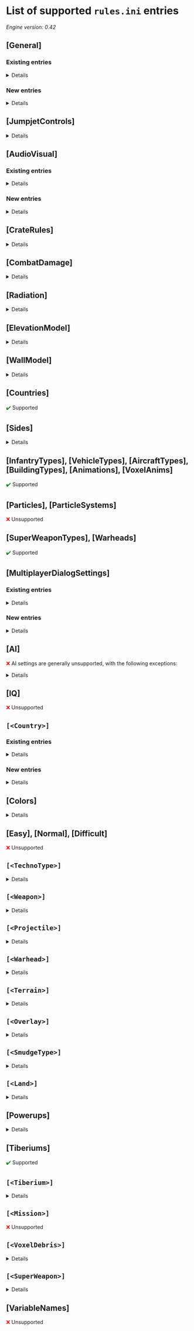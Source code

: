 # List of supported `rules.ini` entries

*Engine version: 0.42*

## [General]

### Existing entries

<details>

| Key | Supported | Notes |
| --- | --- | --- |
| VeteranRatio | <span style="color: green">:heavy_check_mark:</span> | |
| VeteranCombat | <span style="color: green">:heavy_check_mark:</span> | |
| VeteranSpeed | <span style="color: green">:heavy_check_mark:</span> | |
| VeteranSight | <span style="color: green">:heavy_check_mark:</span> | |
| VeteranArmor | <span style="color: green">:heavy_check_mark:</span> | |
| VeteranROF | <span style="color: green">:heavy_check_mark:</span> | |
| VeteranCap | <span style="color: green">:heavy_check_mark:</span> | |
| InitialVeteran | <span style="color: green">:heavy_check_mark:</span> | |
| RefundPercent | <span style="color: green">:heavy_check_mark:</span> | |
| ReloadRate | <span style="color: green">:heavy_check_mark:</span> | |
| RepairPercent | <span style="color: green">:heavy_check_mark:</span> | |
| RepairRate | <span style="color: green">:heavy_check_mark:</span> | |
| RepairStep | <span style="color: green">:heavy_check_mark:</span> | |
| URepairRate | <span style="color: green">:heavy_check_mark:</span> | |
| IRepairRate | <span style="color: green">:heavy_check_mark:</span> | |
| IRepairStep | <span style="color: green">:heavy_check_mark:</span> | |
| TiberiumHeal |  | |
| BuildSpeed | <span style="color: green">:heavy_check_mark:</span> | |
| BuildupTime | <span style="color: green">:heavy_check_mark:</span> | |
| GrowthRate |  | |
| TiberiumGrows |  | |
| TiberiumSpreads |  | |
| SeparateAircraft |  | |
| SurvivorRate | <span style="color: green">:heavy_check_mark:</span> | |
| AlliedSurvivorDivisor | <span style="color: green">:heavy_check_mark:</span> | |
| SovietSurvivorDivisor | <span style="color: green">:heavy_check_mark:</span> | |
| PlacementDelay |  | |
| WeedCapacity |  | |
| HarvestersPerRefinery |  | |
| CurleyShuffle |  | |
| BaseBias |  | |
| BaseDefenseDelay |  | |
| CloseEnough | <span style="color: green">:heavy_check_mark:</span> | |
| DamageDelay |  | |
| GameSpeedBias |  | |
| Stray |  | |
| RelaxedStray |  | |
| CloakDelay | <span style="color: green">:heavy_check_mark:</span> | |
| SuspendDelay |  | |
| SuspendPriority |  | |
| FlightLevel | <span style="color: green">:heavy_check_mark:</span> | |
| ParachuteMaxFallRate | <span style="color: green">:heavy_check_mark:</span> | |
| NoParachuteMaxFallRate |  | |
| GuardModeStray |  | |
| MissileSpeedVar |  | |
| MissileROTVar |  | |
| MissileSafetyAltitude |  | |
| TeamDelays |  | |
| AIHateDelays |  | |
| AIAlternateProductionCreditCutoff |  | |
| NodAIBuildsWalls |  | |
| AIBuildsWalls |  | |
| MultiplayerAICM |  | |
| AIVirtualPurifiers |  | |
| HealScanRadius |  | |
| FillEarliestTeamProbability |  | |
| MinimumAIDefensiveTeams |  | |
| MaximumAIDefensiveTeams |  | |
| TotalAITeamCap |  | |
| UseMinDefenseRule |  | |
| DissolveUnfilledTeamDelay |  | |
| LargeVisceroid |  | |
| SmallVisceroid |  | |
| AIIonCannonConYardValue |  | |
| AIIonCannonWarFactoryValue |  | |
| AIIonCannonPowerValue |  | |
| AIIonCannonEngineerValue |  | |
| AIIonCannonThiefValue |  | |
| AIIonCannonHarvesterValue |  | |
| AIIonCannonMCVValue |  | |
| AIIonCannonAPCValue |  | |
| AIIonCannonBaseDefenseValue |  | |
| AIIonCannonPlugValue |  | |
| AIIonCannonHelipadValue |  | |
| AIIonCannonTempleValue |  | |
| LightningDeferment | <span style="color: green">:heavy_check_mark:</span> | |
| LightningDamage | <span style="color: green">:heavy_check_mark:</span> | |
| LightningStormDuration | <span style="color: green">:heavy_check_mark:</span> | |
| LightningWarhead | <span style="color: green">:heavy_check_mark:</span> | |
| LightningHitDelay | <span style="color: green">:heavy_check_mark:</span> | |
| LightningScatterDelay | <span style="color: green">:heavy_check_mark:</span> | |
| LightningCellSpread | <span style="color: green">:heavy_check_mark:</span> | |
| LightningSeparation | <span style="color: green">:heavy_check_mark:</span> | |
| IonStorms |  | |
| PrismType | <span style="color: green">:heavy_check_mark:</span> | |
| PrismSupportModifier | <span style="color: green">:heavy_check_mark:</span> | |
| PrismSupportMax | <span style="color: green">:heavy_check_mark:</span> | |
| PrismSupportDelay | | |
| PrismSupportDuration | | |
| PrismSupportHeight | <span style="color: green">:heavy_check_mark:</span> | |
| V3RocketPauseFrames | <span style="color: green">:heavy_check_mark:</span> | |
| V3RocketTiltFrames | <span style="color: green">:heavy_check_mark:</span> | |
| V3RocketPitchInitial | <span style="color: green">:heavy_check_mark:</span> | |
| V3RocketPitchFinal | <span style="color: green">:heavy_check_mark:</span> | |
| V3RocketTurnRate | <span style="color: green">:heavy_check_mark:</span> | |
| V3RocketAcceleration | <span style="color: green">:heavy_check_mark:</span> | |
| V3RocketAltitude | <span style="color: green">:heavy_check_mark:</span> | |
| V3RocketDamage | <span style="color: green">:heavy_check_mark:</span> | |
| V3RocketEliteDamage | <span style="color: green">:heavy_check_mark:</span> | |
| V3RocketBodyLength | <span style="color: green">:heavy_check_mark:</span> | |
| V3RocketLazyCurve | <span style="color: green">:heavy_check_mark:</span> | |
| V3RocketType | <span style="color: green">:heavy_check_mark:</span> | |
| DMislPauseFrames | <span style="color: green">:heavy_check_mark:</span> | |
| DMislTiltFrames | <span style="color: green">:heavy_check_mark:</span> | |
| DMislPitchInitial | <span style="color: green">:heavy_check_mark:</span> | |
| DMislPitchFinal | <span style="color: green">:heavy_check_mark:</span> | |
| DMislTurnRate | <span style="color: green">:heavy_check_mark:</span> | |
| DMislAcceleration | <span style="color: green">:heavy_check_mark:</span> | |
| DMislAltitude | <span style="color: green">:heavy_check_mark:</span> | |
| DMislDamage | <span style="color: green">:heavy_check_mark:</span> | |
| DMislEliteDamage | <span style="color: green">:heavy_check_mark:</span> | |
| DMislBodyLength | <span style="color: green">:heavy_check_mark:</span> | |
| DMislLazyCurve | <span style="color: green">:heavy_check_mark:</span> | |
| DMislType | <span style="color: green">:heavy_check_mark:</span> | |
| ParadropRadius | <span style="color: green">:heavy_check_mark:</span> | |
| FogOfWar |  | |
| Visceroids |  | |
| Meteorites |  | |
| CrewEscape | <span style="color: green">:heavy_check_mark:</span> | |
| CameraRange |  | |
| FineDiffControl |  | |
| Pilot |  | |
| AlliedCrew | <span style="color: green">:heavy_check_mark:</span> | |
| SovietCrew | <span style="color: green">:heavy_check_mark:</span> | |
| Technician | <span style="color: green">:heavy_check_mark:</span> | |
| Engineer | <span style="color: green">:heavy_check_mark:</span> | |
| PParatrooper |  | |
| ChronoDelay | <span style="color: green">:heavy_check_mark:</span> | |
| ChronoReinfDelay |  | |
| ChronoDistanceFactor | <span style="color: green">:heavy_check_mark:</span> | |
| ChronoTrigger | <span style="color: green">:heavy_check_mark:</span> | |
| ChronoMinimumDelay | <span style="color: green">:heavy_check_mark:</span> | |
| ChronoRangeMinimum | <span style="color: green">:heavy_check_mark:</span> | |
| AmerParaDropInf | <span style="color: green">:heavy_check_mark:</span> | |
| AmerParaDropNum | <span style="color: green">:heavy_check_mark:</span> | |
| AllyParaDropInf | <span style="color: green">:heavy_check_mark:</span> | |
| AllyParaDropNum | <span style="color: green">:heavy_check_mark:</span> | |
| SovParaDropInf | <span style="color: green">:heavy_check_mark:</span> | |
| SovParaDropNum | <span style="color: green">:heavy_check_mark:</span> | |
| AlliedDisguise | <span style="color: green">:heavy_check_mark:</span> | |
| SovietDisguise | <span style="color: green">:heavy_check_mark:</span> | |
| SpyPowerBlackout | <span style="color: green">:heavy_check_mark:</span> | |
| SpyMoneyStealPercent | <span style="color: green">:heavy_check_mark:</span> | |
| AttackCursorOnDisguise |  | |
| DefaultMirageDisguises | <span style="color: green">:heavy_check_mark:</span> | |
| InfantryBlinkDisguiseTime | <span style="color: green">:heavy_check_mark:</span> | |
| MaximumCheerRate | <span style="color: green">:heavy_check_mark:</span> | |
| AISafeDistance |  | |
| AIMinorSuperReadyPercent |  | |
| HarvesterTooFarDistance | <span style="color: green">:heavy_check_mark:</span> | |
| ChronoHarvTooFarDistance | <span style="color: green">:heavy_check_mark:</span> | |
| AlliedBaseDefenseCounts |  | |
| SovietBaseDefenseCounts |  | |
| AIPickWallDefensePercent |  | |
| AIRestrictReplaceTime |  | |
| ThreatPerOccupant |  | |
| ApproachTargetResetMultiplier |  | |
| CampaignMoneyDeltaEasy |  | |
| CampaignMoneyDeltaHard |  | |
| GuardAreaTargetingDelay | <span style="color: green">:heavy_check_mark:</span> | |
| NormalTargetingDelay | <span style="color: green">:heavy_check_mark:</span> | |
| AINavalYardAdjacency |  | |
| DisabledDisguiseDetectionPercent |  | |
| AIAutoDeployFrameDelay |  | |
| MaximumBuildingPlacementFailures |  | |
| PurifierBonus | <span style="color: green">:heavy_check_mark:</span> | |
| DropPodWeapon |  | |
| DropPodHeight |  | |
| DropPodSpeed |  | |
| DropPodAngle |  | |
| HoverHeight | <span style="color: green">:heavy_check_mark:</span> | |
| HoverDampen | <span style="color: green">:heavy_check_mark:</span> | |
| HoverBob | <span style="color: green">:heavy_check_mark:</span> | |
| HoverBoost | <span style="color: green">:heavy_check_mark:</span> | |
| HoverAcceleration | <span style="color: green">:heavy_check_mark:</span> | |
| HoverBrake | <span style="color: green">:heavy_check_mark:</span> | |
| BalloonHoverHeight |  | |
| BalloonHoverDampen |  | |
| BalloonHoverBob |  | |
| BalloonHoverBoost |  | |
| BalloonHoverAcceleration |  | |
| BalloonHoverBrake |  | |
| TunnelSpeed |  | |
| MultipleFactory | <span style="color: green">:heavy_check_mark:</span> | |
| MinLowPowerProductionSpeed | <span style="color: green">:heavy_check_mark:</span> | |
| MaxLowPowerProductionSpeed | <span style="color: green">:heavy_check_mark:</span> | |
| LowPowerPenaltyModifier | <span style="color: green">:heavy_check_mark:</span> | |
| GDIGateOne |  | |
| GDIGateTwo |  | |
| WallTower |  | |
| Shipyard |  | |
| NodGateOne |  | |
| NodGateTwo |  | |
| NodRegularPower |  | |
| NodAdvancedPower |  | |
| GDIPowerPlant |  | |
| GDIPowerTurbine |  | |
| GDIHunterSeeker |  | |
| NodHunterSeeker |  | |
| GDIFirestormGenerator |  | |
| RepairBay |  | |
| BaseUnit | <span style="color: green">:heavy_check_mark:</span> | |
| HarvesterUnit | <span style="color: green">:heavy_check_mark:</span> | |
| PadAircraft | <span style="color: green">:heavy_check_mark:</span> | |
| TreeStrength | <span style="color: green">:heavy_check_mark:</span> | |
| WindDirection |  | |
| TrackedUphill |  | |
| TrackedDownhill |  | |
| WheeledUphill |  | |
| WheeledDownhill |  | |
| LeptonsPerSightIncrease |  | |
| LeptonsPerFireIncrease |  | |
| AttackingAircraftSightRange |  | |
| BlendedFog |  | |
| CliffBackImpassability | <span style="color: green">:heavy_check_mark:</span> | |
| IceCrackingWeight |  | |
| IceBreakingWeight |  | |
| ShipSinkingWeight | <span style="color: green">:heavy_check_mark:</span> | |
| CloakingStages |  | |
| TiberiumTransmogrify |  | |
| TreeFlammability |  | |
| CraterLevel |  | |
| BridgeVoxelMax | <span style="color: green">:heavy_check_mark:</span> | |
| WallBuildSpeedCoefficient | <span style="color: green">:heavy_check_mark:</span> | |
| WorstLowPowerBuildRateCoefficient |  | |
| BestLowPowerBuildRateCoefficient |  | |
| AllowShroudedSubteranneanMoves |  | |
| AircraftFogReveal | <span style="color: green">:heavy_check_mark:</span> | |
| MaximumQueuedObjects | <span style="color: green">:heavy_check_mark:</span> | |
| MaxWaypointPathLength | <span style="color: green">:heavy_check_mark:</span> | |
| ChargeToDrainRatio |  | |
| DamageToFirestormDamageCoefficient |  | |
| VeinholeGrowthRate |  | |
| VeinholeShrinkRate |  | |
| MaxVeinholeGrowth |  | |
| VeinDamage |  | |
| VeinholeTypeClass |  | |
| AITriggerSuccessWeightDelta |  | |
| AITriggerFailureWeightDelta |  | |
| AITriggerTrackRecordCoefficient |  | |
| SpotlightSpeed |  | |
| SpotlightMovementRadius |  | |
| SpotlightLocationRadius |  | |
| SpotlightAcceleration |  | |
| SpotlightAngle |  | |
| RadarEventSuppressionDistances | <span style="color: green">:heavy_check_mark:</span> | |
| RadarEventVisibilityDurations | <span style="color: green">:heavy_check_mark:</span> | |
| RadarEventDurations | <span style="color: green">:heavy_check_mark:</span> | |
| FlashFrameTime |  | |
| RadarCombatFlashTime | <span style="color: green">:heavy_check_mark:</span> | |
| RadarEventMinRadius | <span style="color: green">:heavy_check_mark:</span> | |
| RadarEventSpeed | <span style="color: green">:heavy_check_mark:</span> | |
| RadarEventRotationSpeed | <span style="color: green">:heavy_check_mark:</span> | |
| RadarEventColorSpeed | <span style="color: green">:heavy_check_mark:</span> | |
| RevealTriggerRadius |  | |
| ExplosiveVoxelDebris |  | |
| TireVoxelDebris |  | |
| ScrapVoxelDebris |  | |
| OKBuildingSmokeSystem |  | |
| DamagedBuildingSmokeSystem |  | |
| DamagedUnitSmokeSystem |  | |
| DebrisSmokeSystem |  | |
| PrerequisitePower | <span style="color: green">:heavy_check_mark:</span> | |
| PrerequisiteFactory | <span style="color: green">:heavy_check_mark:</span> | |
| PrerequisiteBarracks | <span style="color: green">:heavy_check_mark:</span> | |
| PrerequisiteRadar | <span style="color: green">:heavy_check_mark:</span> | |
| PrerequisiteTech | <span style="color: green">:heavy_check_mark:</span> | |
| PrerequisiteProc | <span style="color: green">:heavy_check_mark:</span> | |
| HunterSeekerDetonateProximity |  | |
| HunterSeekerDescendProximity |  | |
| HunterSeekerAscentSpeed |  | |
| HunterSeekerDescentSpeed |  | |
| HunterSeekerEmergeSpeed |  | |
| MyEffectivenessCoefficientDefault | <span style="color: green">:heavy_check_mark:</span> | |
| TargetEffectivenessCoefficientDefault | <span style="color: green">:heavy_check_mark:</span> | |
| TargetSpecialThreatCoefficientDefault | <span style="color: green">:heavy_check_mark:</span> | |
| TargetStrengthCoefficientDefault | <span style="color: green">:heavy_check_mark:</span> | |
| TargetDistanceCoefficientDefault | <span style="color: green">:heavy_check_mark:</span> | |
| DumbMyEffectivenessCoefficient |  | |
| DumbTargetEffectivenessCoefficient |  | |
| DumbTargetSpecialThreatCoefficient |  | |
| DumbTargetStrengthCoefficient |  | |
| DumbTargetDistanceCoefficient |  | |
| EnemyHouseThreatBonus |  | |

</details>

### New entries

<details>

| Key | Default value | Description |
| --- | --- | --- |
| ParadropPlane | PDPLANE | Name of the aircraft type used as a paradrop plane |

</details>

## [JumpjetControls]

<details>

| Key | Supported | Notes |
| --- | --- | --- |
| TurnRate | | Value is hard-coded |
| Speed | | Value is hard-coded |
| Climb | | Value is hard-coded |
| CruiseHeight | | Value is hard-coded |
| Acceleration | | Value is hard-coded |
| WobblesPerSecond | | Value is hard-coded |
| WobbleDeviation | | Value is hard-coded |

</details>

## [AudioVisual]

### Existing entries

<details>

| Key | Supported | Notes |
| --- | --- | --- |
| DetailMinFrameRateNormal |  | |
| DetailMinFrameRateMovie |  | |
| DetailBufferZoneWidth |  | |
| LineTrailColorOverride |  | |
| ChronoBeamColor | <span style="color: green">:heavy_check_mark:</span> | |
| DamageFireTypes | <span style="color: green">:heavy_check_mark:</span> | |
| OreTwinkleChance |  | |
| OreTwinkle |  | |
| CreateInfantrySound | <span style="color: yellow">:exclamation:</span> | Parsed, but unused |
| CreateUnitSound | <span style="color: yellow">:exclamation:</span> | Parsed, but unused |
| CreateAircraftSound | <span style="color: yellow">:exclamation:</span> | Parsed, but unused |
| SpySatActivationSound | <span style="color: green">:heavy_check_mark:</span> | |
| SpySatDeactivationSound | <span style="color: green">:heavy_check_mark:</span> | |
| UpgradeVeteranSound | <span style="color: green">:heavy_check_mark:</span> | |
| UpgradeEliteSound | <span style="color: green">:heavy_check_mark:</span> | |
| BaseUnderAttackSound | <span style="color: green">:heavy_check_mark:</span> | |
| BuildingGarrisonedSound | <span style="color: green">:heavy_check_mark:</span> | |
| BuildingRepairedSound | <span style="color: green">:heavy_check_mark:</span> | |
| CheerSound | <span style="color: green">:heavy_check_mark:</span> | |
| PlaceBeaconSound | <span style="color: green">:heavy_check_mark:</span> | |
| StartPlanningModeSound | <span style="color: green">:heavy_check_mark:</span> | |
| EndPlanningModeSound | <span style="color: green">:heavy_check_mark:</span> | |
| AddPlanningModeCommandSound | <span style="color: green">:heavy_check_mark:</span> | |
| ExecutePlanSound | <span style="color: yellow">:exclamation:</span> | Parsed, but unused |
| CratePromoteSound | <span style="color: green">:heavy_check_mark:</span> | |
| CrateMoneySound | <span style="color: green">:heavy_check_mark:</span> | |
| CrateRevealSound | <span style="color: green">:heavy_check_mark:</span> | |
| CrateFireSound | <span style="color: green">:heavy_check_mark:</span> | |
| CrateArmourSound | <span style="color: green">:heavy_check_mark:</span> | |
| CrateSpeedSound | <span style="color: green">:heavy_check_mark:</span> | |
| CrateUnitSound | <span style="color: green">:heavy_check_mark:</span> | |
| GUIMainButtonSound | <span style="color: green">:heavy_check_mark:</span> | |
| GUIBuildSound | <span style="color: yellow">:exclamation:</span> | Parsed, but unused |
| GUITabSound | <span style="color: green">:heavy_check_mark:</span> | |
| GUIOpenSound | <span style="color: yellow">:exclamation:</span> | Parsed, but unused |
| GUICloseSound | <span style="color: yellow">:exclamation:</span> | Parsed, but unused |
| GUIMoveOutSound | <span style="color: green">:heavy_check_mark:</span> | |
| GUIMoveInSound | <span style="color: green">:heavy_check_mark:</span> | |
| GUIComboOpenSound | <span style="color: green">:heavy_check_mark:</span> | Used for both open and close events |
| GUIComboCloseSound | <span style="color: yellow">:exclamation:</span> | Parsed, but unused |
| GUICheckboxSound | <span style="color: green">:heavy_check_mark:</span> | |
| ScoreAnimSound | <span style="color: yellow">:exclamation:</span> | Parsed, but unused |
| SinkingSound | <span style="color: green">:heavy_check_mark:</span> | |
| ImpactWaterSound | <span style="color: yellow">:exclamation:</span> | Parsed, but unused |
| ImpactLandSound | <span style="color: yellow">:exclamation:</span> | Parsed, but unused |
| BombTickingSound | <span style="color: green">:heavy_check_mark:</span> | |
| ChronoInSound | <span style="color: yellow">:exclamation:</span> | Parsed, but unused |
| ChronoOutSound | <span style="color: yellow">:exclamation:</span> | Parsed, but unused |
| BombAttachSound | <span style="color: green">:heavy_check_mark:</span> | |
| YuriMindControlSound | <span style="color: green">:heavy_check_mark:</span> | |
| UnloadingHarvester |  | |
| PoseDir |  | |
| WaypointAnimationSpeed |  | |
| BarrelExplode |  | |
| BarrelDebris |  | |
| BarrelParticle |  | |
| NukeTakeOff | <span style="color: green">:heavy_check_mark:</span> | |
| Wake | <span style="color: green">:heavy_check_mark:</span> | |
| VeinAttack |  | |
| DropPod |  | |
| DeadBodies | <span style="color: green">:heavy_check_mark:</span> | |
| MetallicDebris | <span style="color: green">:heavy_check_mark:</span> | |
| BridgeExplosions | <span style="color: green">:heavy_check_mark:</span> | |
| DigSound | <span style="color: green">:heavy_check_mark:</span> | |
| IonBlast |  | |
| IonBeam |  | |
| WeatherConClouds | <span style="color: green">:heavy_check_mark:</span> | |
| WeatherConBolts | <span style="color: green">:heavy_check_mark:</span> | |
| WeatherConBoltExplosion | <span style="color: green">:heavy_check_mark:</span> | |
| ChronoPlacement | <span style="color: green">:heavy_check_mark:</span> | |
| ChronoBeam |  | |
| ChronoBlast | <span style="color: green">:heavy_check_mark:</span> | |
| ChronoBlastDest | <span style="color: green">:heavy_check_mark:</span> | |
| WarpIn |  | |
| WarpOut | <span style="color: green">:heavy_check_mark:</span> | |
| WarpAway | <span style="color: green">:heavy_check_mark:</span> | |
| IronCurtainInvokeAnim | <span style="color: green">:heavy_check_mark:</span> | |
| WeaponNullifyAnim | <span style="color: green">:heavy_check_mark:</span> | |
| ChronoSparkle1 | <span style="color: green">:heavy_check_mark:</span> | |
| InfantryExplode | <span style="color: green">:heavy_check_mark:</span> | |
| GateUp |  | |
| GateDown |  | |
| ShroudGrow |  | |
| ScrollMultiplier |  | |
| ShakeScreen |  | |
| CloakSound | <span style="color: green">:heavy_check_mark:</span> | |
| SellSound | <span style="color: green">:heavy_check_mark:</span> | |
| GameClosed | <span style="color: yellow">:exclamation:</span> | Parsed, but unused |
| IncomingMessage | <span style="color: green">:heavy_check_mark:</span> | |
| MessageCharTyped | <span style="color: green">:heavy_check_mark:</span> | |
| SystemError | <span style="color: green">:heavy_check_mark:</span> | |
| OptionsChanged | <span style="color: yellow">:exclamation:</span> | Parsed, but unused |
| GameForming | <span style="color: yellow">:exclamation:</span> | Parsed, but unused |
| PlayerLeft | <span style="color: green">:heavy_check_mark:</span> | |
| PlayerJoined | <span style="color: green">:heavy_check_mark:</span> | |
| Construction | <span style="color: yellow">:exclamation:</span> | Parsed, but unused |
| CreditTicks | <span style="color: green">:heavy_check_mark:</span> | |
| BuildingDieSound | <span style="color: green">:heavy_check_mark:</span> | |
| BuildingSlam | <span style="color: green">:heavy_check_mark:</span> | |
| RadarOn | <span style="color: green">:heavy_check_mark:</span> | |
| RadarOff | <span style="color: green">:heavy_check_mark:</span> | |
| MovieOn | <span style="color: yellow">:exclamation:</span> | Parsed, but unused |
| MovieOff | <span style="color: yellow">:exclamation:</span> | Parsed, but unused |
| ScoldSound | <span style="color: green">:heavy_check_mark:</span> | |
| TeslaCharge | <span style="color: yellow">:exclamation:</span> | Parsed, but unused |
| TeslaZap | <span style="color: yellow">:exclamation:</span> | Parsed, but unused |
| BuildingDamageSound | <span style="color: green">:heavy_check_mark:</span> | |
| ChuteSound | <span style="color: green">:heavy_check_mark:</span> | |
| GenericClick | <span style="color: green">:heavy_check_mark:</span> | |
| GenericBeep | <span style="color: yellow">:exclamation:</span> | Parsed, but unused |
| BuildingDrop | <span style="color: green">:heavy_check_mark:</span> | |
| StopSound | <span style="color: green">:heavy_check_mark:</span> | |
| GuardSound | <span style="color: green">:heavy_check_mark:</span> | |
| ScatterSound | <span style="color: green">:heavy_check_mark:</span> | |
| DeploySound | <span style="color: yellow">:exclamation:</span> | Parsed, but unused |
| StormSound | <span style="color: green">:heavy_check_mark:</span> | |
| LightningSounds | <span style="color: green">:heavy_check_mark:</span> | |
| ShellButtonSlideSound | <span style="color: yellow">:exclamation:</span> | Parsed, but unused |
| FlamingInfantry | <span style="color: green">:heavy_check_mark:</span> | |
| InfantryHeadPop | <span style="color: green">:heavy_check_mark:</span> | |
| InfantryNuked | <span style="color: green">:heavy_check_mark:</span> | |
| Behind | <span style="color: green">:heavy_check_mark:</span> | |
| Smoke |  | |
| FirestormActiveAnim |  | |
| MoveFlash | <span style="color: green">:heavy_check_mark:</span> | |
| EliteFlashTimer |  | |
| Parachute | <span style="color: green">:heavy_check_mark:</span> | |
| BombParachute |  | |
| AllyReveal |  | |
| ConditionRed | <span style="color: green">:heavy_check_mark:</span> | |
| ConditionYellow | <span style="color: green">:heavy_check_mark:</span> | |
| DropZoneRadius |  | |
| DropZoneAnim |  | |
| EnemyHealth |  | |
| Gravity | <span style="color: yellow">:exclamation:</span> | Only used for arcing projectiles. Changing this may lead to unexpected results |
| IdleActionFrequency | <span style="color: green">:heavy_check_mark:</span> | |
| MessageDelay |  | |
| MovieTime |  | |
| NamedCivilians |  | |
| SavourDelay |  | |
| ShroudRate |  | |
| FogRate |  | |
| IceGrowthRate |  | |
| IceSolidifyFrameTime |  | |
| IceCrackSounds |  | |
| AmbientChangeRate |  | |
| AmbientChangeStep |  | |
| SpeakDelay |  | |
| TimerWarning |  | |
| ExtraUnitLight | <span style="color: green">:heavy_check_mark:</span> | |
| ExtraInfantryLight | <span style="color: green">:heavy_check_mark:</span> | |
| ExtraAircraftLight | <span style="color: green">:heavy_check_mark:</span> | |
| EMPulseSparkles |  | |
| LocalRadarColor |  | |

</details>

### New entries

<details>

| Key | Default value | Description |
| --- | --- | --- |
FlyerHelper | FLYERHELPER | Name of animation to use for marking the position of flying units on the ground |
MessageDuration | 10 | How long chat messages are displayed for (in seconds)

</details>

## [CrateRules]

<details>

| Key | Supported | Notes |
| --- | --- | --- |
| CrateMaximum | <span style="color: green">:heavy_check_mark:</span> | |
| CrateMinimum | <span style="color: green">:heavy_check_mark:</span> | |
| CrateRadius | <span style="color: green">:heavy_check_mark:</span> | |
| CrateRegen | <span style="color: green">:heavy_check_mark:</span> | |
| SilverCrate |  | |
| SoloCrateMoney |  | |
| UnitCrateType | <span style="color: green">:heavy_check_mark:</span> | |
| WoodCrate |  | |
| WaterCrate |  | |
| HealCrateSound | <span style="color: green">:heavy_check_mark:</span> | |
| WoodCrateImg |  | |
| CrateImg | <span style="color: green">:heavy_check_mark:</span> | |
| WaterCrateImg | <span style="color: green">:heavy_check_mark:</span> | |
| FreeMCV | <span style="color: green">:heavy_check_mark:</span> | |

</details>



## [CombatDamage]

<details>

| Key | Supported | Notes |
| --- | --- | --- |
| AmmoCrateDamage |  | |
| IonCannonDamage |  | |
| HarvesterImmune |  | |
| DestroyableBridges |  | |
| TiberiumExplosive |  | |
| TiberiumExplosionDamage |  | |
| TiberiumStrength |  | |
| Craters |  | |
| AtomDamage |  | |
| BallisticScatter | <span style="color: green">:heavy_check_mark:</span> | |
| BridgeStrength | <span style="color: green">:heavy_check_mark:</span> | |
| C4Delay | <span style="color: green">:heavy_check_mark:</span> | |
| C4Warhead | <span style="color: green">:heavy_check_mark:</span> | |
| V3Warhead | <span style="color: green">:heavy_check_mark:</span> | |
| DMislWarhead | <span style="color: green">:heavy_check_mark:</span> | |
| V3EliteWarhead | <span style="color: green">:heavy_check_mark:</span> | |
| DMislEliteWarhead | <span style="color: green">:heavy_check_mark:</span> | |
| IvanWarhead | <span style="color: green">:heavy_check_mark:</span> | |
| IvanDamage | <span style="color: green">:heavy_check_mark:</span> | |
| IvanTimedDelay | <span style="color: green">:heavy_check_mark:</span> | |
| CanDetonateTimeBomb |  | |
| CanDetonateDeathBomb |  | |
| IvanIconFlickerRate | <span style="color: green">:heavy_check_mark:</span> | |
| DeathWeapon | <span style="color: green">:heavy_check_mark:</span> | |
| IronCurtainDuration | <span style="color: green">:heavy_check_mark:</span> | |
| FirestormWarhead |  | |
| IonCannonWarhead |  | |
| VeinholeWarhead |  | |
| DefaultFirestormExplosionSystem |  | |
| DefaultLargeGreySmokeSystem |  | |
| DefaultSmallGreySmokeSystem |  | |
| DefaultSparkSystem |  | |
| DefaultLargeRedSmokeSystem |  | |
| DefaultSmallRedSmokeSystem |  | |
| DefaultDebrisSmokeSystem |  | |
| DefaultFireStreamSystem |  | |
| DefaultTestParticleSystem |  | |
| DefaultRepairParticleSystem |  | |
| Crush |  | |
| ExpSpread |  | |
| FireSupress |  | |
| FlameDamage |  | |
| FlameDamage2 |  | |
| HomingScatter |  | |
| MaxDamage |  | |
| MinDamage |  | |
| PlayerAutoCrush |  | |
| PlayerReturnFire |  | |
| PlayerScatter |  | |
| SplashList | <span style="color: green">:heavy_check_mark:</span> | |
| TreeTargeting |  | |
| TurboBoost |  | |
| Incoming |  | |
| BerzerkAllowed |  | |

</details>


## [Radiation]

<details>

| Key | Supported | Notes |
| --- | --- | --- |
| RadDurationMultiple | <span style="color: green">:heavy_check_mark:</span> | |
| RadApplicationDelay | <span style="color: green">:heavy_check_mark:</span> | |
| RadLevelMax | <span style="color: green">:heavy_check_mark:</span> | |
| RadLevelDelay | <span style="color: green">:heavy_check_mark:</span> | |
| RadLightDelay |  | |
| RadLevelFactor | <span style="color: green">:heavy_check_mark:</span> | |
| RadLightFactor | <span style="color: green">:heavy_check_mark:</span> | |
| RadTintFactor |  | |
| RadColor | <span style="color: green">:heavy_check_mark:</span> | |
| RadSiteWarhead | <span style="color: green">:heavy_check_mark:</span> | |

</details>

## [ElevationModel]

<details>

| Key | Supported | Notes |
| --- | --- | --- |
| ElevationIncrement | <span style="color: green">:heavy_check_mark:</span> | |
| ElevationIncrementBonus | <span style="color: green">:heavy_check_mark:</span> | |
| ElevationBonusCap | <span style="color: green">:heavy_check_mark:</span> | |

</details>

## [WallModel]

<details>

| Key | Supported | Notes |
| --- | --- | --- |
| AlliedWallTransparency |  | |
| WallPenetratorThreshold |  | |

</details>

## [Countries]

<span style="color: green">:heavy_check_mark:</span> Supported

## [Sides]

<details>

| Key | Supported | Notes |
| --- | --- | --- |
| GDI |  | Inferred from `[<Country>]`->`Side` |
| Nod |  | Inferred from `[<Country>]`->`Side` |
| Civilian |  | |
| Mutant |  | |

</details>

## [InfantryTypes], [VehicleTypes], [AircraftTypes], [BuildingTypes], [Animations], [VoxelAnims]

<span style="color: green">:heavy_check_mark:</span> Supported

## [Particles], [ParticleSystems]

<span style="color: red">:x:</span> Unsupported

## [SuperWeaponTypes], [Warheads]

<span style="color: green">:heavy_check_mark:</span> Supported

## [MultiplayerDialogSettings]

### Existing entries

<details>

| Key | Supported | Notes |
| --- | --- | --- |
| MinMoney | <span style="color: green">:heavy_check_mark:</span> | |
| Money | <span style="color: green">:heavy_check_mark:</span> | |
| MaxMoney | <span style="color: green">:heavy_check_mark:</span> | |
| MoneyIncrement | <span style="color: green">:heavy_check_mark:</span> | |
| MinUnitCount | <span style="color: green">:heavy_check_mark:</span> | |
| UnitCount | <span style="color: green">:heavy_check_mark:</span> | |
| MaxUnitCount | <span style="color: green">:heavy_check_mark:</span> | |
| TechLevel | <span style="color: green">:heavy_check_mark:</span> | |
| GameSpeed | <span style="color: green">:heavy_check_mark:</span> | |
| AIDifficulty |  | |
| AIPlayers |  | |
| BridgeDestruction |  | |
| ShadowGrow |  | |
| Shroud |  | |
| Bases |  | |
| TiberiumGrows |  | |
| Crates | <span style="color: green">:heavy_check_mark:</span> | |
| CaptureTheFlag |  | |
| HarvesterTruce |  | |
| MultiEngineer |  | |
| AlliesAllowed | <span style="color: green">:heavy_check_mark:</span> | |
| ShortGame | <span style="color: green">:heavy_check_mark:</span> | |
| FogOfWar |  | |
| MCVRedeploys | <span style="color: green">:heavy_check_mark:</span> | |

</details>

### New entries

<details>

| Key | Default | Description |
| --- | --- | --- |
| SuperWeapons | no | Are superweapons enabled by default in the dialog? |
| AllyChangeAllowed | yes | Ported from YR |
| MustAlly | no | Ported from YR |

</details>

## [AI]

<span style="color: red">:x:</span> AI settings are generally unsupported, with the following exceptions:

<details>

| Key | Supported | Notes |
| --- | --- | --- |
| BuildPower | <span style="color: yellow">:exclamation:</span> | Only used for powerup crate logic |
| BuildRefinery | <span style="color: yellow">:exclamation:</span> | Only used for powerup crate logic |
| BuildTech | <span style="color: yellow">:exclamation:</span> | Only used to determine spyable labs |
| TiberiumFarScan | <span style="color: green">:heavy_check_mark:</span> | |
| TiberiumNearScan | <span style="color: green">:heavy_check_mark:</span> | |

</details>

## [IQ]

<span style="color: red">:x:</span> Unsupported

## `[<Country>]`

### Existing entries

<details>

| Key | Supported | Notes |
| --- | --- | --- |
| Name | <span style="color: green">:heavy_check_mark:</span> | |
| UIName | <span style="color: green">:heavy_check_mark:</span> | |
| Prefix |  | |
| Suffix |  | |
| Color |  | |
| Multiplay | <span style="color: green">:heavy_check_mark:</span> | |
| MultiplayPassive | <span style="color: green">:heavy_check_mark:</span> | |
| Side | <span style="color: green">:heavy_check_mark:</span> | |
| VeteranAircraft | <span style="color: green">:heavy_check_mark:</span> | |
| VeteranInfantry | <span style="color: green">:heavy_check_mark:</span> | |
| VeteranUnits | <span style="color: green">:heavy_check_mark:</span>| |
| SmartAI |  | |

</details>

### New entries

<details>

| Key | Default | Description |
| --- | --- | --- |
| UITooltip | STT:PlayerSide* | Allows overriding the country tooltip in the dropdown select |

</details>

## [Colors]

<details>

| Key | Supported | Notes |
| --- | --- | --- |
| `<ColorName>` | <span style="color: green">:heavy_check_mark:</span> | |
| AlliedLoad | <span style="color: green">:heavy_check_mark:</span> | |
| SovietLoad |<span style="color: green">:heavy_check_mark:</span> | |

</details>

## [Easy], [Normal], [Difficult]

<span style="color: red">:x:</span> Unsupported

## `[<TechnoType>]`

<details>

| Key | Supported | Notes |
| --- | --- | --- |
| Accelerates | <span style="color: green">:heavy_check_mark:</span> | |
| AccelerationFactor | <span style="color: green">:heavy_check_mark:</span> | |
| Adjacent | <span style="color: green">:heavy_check_mark:</span> | |
| Agent | <span style="color: green">:heavy_check_mark:</span> | |
| AIBasePlanningSide | <span style="color: green">:heavy_check_mark:</span> | |
| AIBuildThis |  | |
| AirportBound | <span style="color: green">:heavy_check_mark:</span> | |
| AirRangeBonus | <span style="color: green">:heavy_check_mark:</span> | |
| AllowedToStartInMultiplayer | <span style="color: green">:heavy_check_mark:</span> | |
| AlphaImage | <span style="color: yellow">:exclamation:</span> | Only positive brightness (values > 127) |
| AlternateArcticArt | <span style="color: green">:heavy_check_mark:</span> | |
| AmbientSound | <span style="color: green">:heavy_check_mark:</span> | |
| Ammo | <span style="color: green">:heavy_check_mark:</span> | |
| Armor | <span style="color: green">:heavy_check_mark:</span> | |
| Armory |  | |
| Assaulter |  | |
| AttackCursorOnFriendlies | <span style="color: green">:heavy_check_mark:</span> | |
| AttackFriendlies |  | |
| AutoCrush |  | |
| AuxSound1 | <span style="color: green">:heavy_check_mark:</span> | |
| AuxSound2 | <span style="color: green">:heavy_check_mark:</span> | |
| BalloonHover | <span style="color: green">:heavy_check_mark:</span> | |
| BarrelCompressFrames |  | |
| BarrelHoldFrames |  | |
| BarrelRecoverFrames |  | |
| BarrelTravel |  | |
| BaseNormal | <span style="color: green">:heavy_check_mark:</span> | |
| Bib |  | |
| Bombable | <span style="color: green">:heavy_check_mark:</span> | |
| BombSight |  | |
| BridgeRepairHut | <span style="color: green">:heavy_check_mark:</span> | |
| BuildCat | <span style="color: green">:heavy_check_mark:</span> | |
| BuildLimit | <span style="color: green">:heavy_check_mark:</span> | |
| BurstDelay* | <span style="color: green">:heavy_check_mark:</span> | |
| C4 | <span style="color: green">:heavy_check_mark:</span> | |
| CanApproachTarget |  | |
| CanBeach |  | |
| CanBeOccupied | <span style="color: green">:heavy_check_mark:</span> | |
| CanC4 | <span style="color: green">:heavy_check_mark:</span> | |
| CanDisguise | <span style="color: green">:heavy_check_mark:</span> | |
| CanOccupyFire |  | |
| CanPassiveAquire | <span style="color: green">:heavy_check_mark:</span> | |
| CanRetaliate | <span style="color: green">:heavy_check_mark:</span> | |
| Capturable | <span style="color: green">:heavy_check_mark:</span> | |
| CarriesCrate |  | |
| Carryall |  | |
| Category |  | |
| ChargedAnimTime | <span style="color: green">:heavy_check_mark:</span> | |
| ChronoInSound | <span style="color: green">:heavy_check_mark:</span> | |
| ChronoOutSound | <span style="color: green">:heavy_check_mark:</span> | |
| Civilian | <span style="color: green">:heavy_check_mark:</span> | |
| ClickRepairable | <span style="color: green">:heavy_check_mark:</span> | |
| Cloakable | <span style="color: green">:heavy_check_mark:</span> | |
| CloakGenerator |  | |
| CloakingSpeed |  | |
| CloakStop |  | |
| Cloning | <span style="color: green">:heavy_check_mark:</span> | |
| ConcentricRadialIndicator |  | |
| ConsideredAircraft | <span style="color: green">:heavy_check_mark:</span> | |
| ConstructionYard | <span style="color: green">:heavy_check_mark:</span> | |
| Cost | <span style="color: green">:heavy_check_mark:</span> | |
| Crashable | <span style="color: green">:heavy_check_mark:</span> | |
| CrashingSound | <span style="color: green">:heavy_check_mark:</span> | |
| CrateBeneath |  | |
| CrateBeneathIsMoney |  | |
| CrateGoodie | <span style="color: green">:heavy_check_mark:</span> | |
| CreateSound | <span style="color: green">:heavy_check_mark:</span> | |
| CreateUnitSound |  | |
| Crewed | <span style="color: green">:heavy_check_mark:</span> | |
| Crushable | <span style="color: green">:heavy_check_mark:</span> | |
| Crusher | <span style="color: green">:heavy_check_mark:</span> | |
| CrushSound | <span style="color: green">:heavy_check_mark:</span> | |
| Cyborg |  | |
| DamageParticleSystems | <span style="color: green">:heavy_check_mark:</span> | |
| DamageReducesReadiness |  | |
| DamageSmokeOffset | <span style="color: green">:heavy_check_mark:</span> | |
| DamageSound |  | |
| DeaccelerationFactor |  | |
| DeathAnims |  | |
| DeathWeapon | <span style="color: green">:heavy_check_mark:</span> | |
| DeathWeaponDamageModifier | <span style="color: green">:heavy_check_mark:</span> | |
| DebrisAnims | <span style="color: green">:heavy_check_mark:</span> | |
| DebrisMaximums |  | |
| DebrisTypes | <span style="color: green">:heavy_check_mark:</span> | |
| DefaultToGuardArea | <span style="color: green">:heavy_check_mark:</span> | |
| Deployer | <span style="color: green">:heavy_check_mark:</span> | |
| DeployFire | <span style="color: green">:heavy_check_mark:</span> | |
| DeployFireWeapon | <span style="color: green">:heavy_check_mark:</span> | |
| DeploysInto | <span style="color: green">:heavy_check_mark:</span> | |
| DeploySound | <span style="color: green">:heavy_check_mark:</span> | |
| DeployTime |  | |
| DeployToFire |  | |
| DestroyAnim |  | |
| DetectDisguise | <span style="color: green">:heavy_check_mark:</span> | |
| DetectDisguiseRange | <span style="color: green">:heavy_check_mark:</span> | |
| DetectionDistance |  | |
| DieSound | <span style="color: green">:heavy_check_mark:</span> | |
| DisguiseWhenStill | <span style="color: green">:heavy_check_mark:</span> | |
| DistributedFire | <span style="color: green">:heavy_check_mark:</span> | |
| Dock | <span style="color: green">:heavy_check_mark:</span> | |
| DockUnload |  | |
| DontScore | <span style="color: green">:heavy_check_mark:</span> | |
| DoubleOwned |  | |
| EligibleForDelayKill |  | |
| EligibileForAllyBuilding | <span style="color: green">:heavy_check_mark:</span> | |
| EliteAbilities | <span style="color: green">:heavy_check_mark:</span> | Only FASTER, STRONGER, FIREPOWER, SCATTER, ROF, SIGHT, SELF_HEAL |
| ElitePrimary | <span style="color: green">:heavy_check_mark:</span> | |
| EliteSecondary | <span style="color: green">:heavy_check_mark:</span> | |
| EliteWeapon* | <span style="color: green">:heavy_check_mark:</span> | |
| EmptyReload |  | |
| Engineer | <span style="color: green">:heavy_check_mark:</span> | |
| EnterTransportSound | <span style="color: green">:heavy_check_mark:</span> | |
| EnterWaterSound | <span style="color: green">:heavy_check_mark:</span> | |
| ExitCoord |  | |
| Explodes | <span style="color: green">:heavy_check_mark:</span> | |
| Explosion | <span style="color: green">:heavy_check_mark:</span> | |
| ExtraPower |  | |
| Factory | <span style="color: green">:heavy_check_mark:</span> | |
| Fearless | <span style="color: green">:heavy_check_mark:</span> | |
| Fighter | <span style="color: green">:heavy_check_mark:</span> | |
| FireAngle |  | |
| FlightLevel | <span style="color: green">:heavy_check_mark:</span> | |
| ForbiddenHouses | <span style="color: green">:heavy_check_mark:</span> | |
| Fraidycat | <span style="color: green">:heavy_check_mark:</span> | |
| FreeUnit | <span style="color: green">:heavy_check_mark:</span> | |
| GapGenerator | <span style="color: green">:heavy_check_mark:</span> | |
| GapRadiusInCells | <span style="color: green">:heavy_check_mark:</span> | |
| Gate | <span style="color: yellow">:exclamation:</span> | Only for correct rendering |
| GateCloseDelay |  | |
| GDIBarracks | <span style="color: green">:heavy_check_mark:</span> | |
| GuardRange | <span style="color: green">:heavy_check_mark:</span> | |
| Gunner | <span style="color: green">:heavy_check_mark:</span> | |
| HalfDamageSmokeLocation1 |  | |
| Harvester | <span style="color: green">:heavy_check_mark:</span> | |
| HasRadialIndicator | <span style="color: green">:heavy_check_mark:</span> | |
| HasStupidGuardMode |  | |
| HasTurretTooltips |  | |
| Helipad | <span style="color: green">:heavy_check_mark:</span> | |
| Hospital | <span style="color: green">:heavy_check_mark:</span> | |
| HoverAttack | <span style="color: green">:heavy_check_mark:</span> | |
| HoverBob |  | |
| HoverDampen |  | |
| IdleRate | <span style="color: green">:heavy_check_mark:</span> | |
| IFVMode | <span style="color: green">:heavy_check_mark:</span> | |
| Image | <span style="color: green">:heavy_check_mark:</span> | |
| Immune | <span style="color: green">:heavy_check_mark:</span> | |
| ImmuneToPsionics | <span style="color: green">:heavy_check_mark:</span> | |
| ImmuneToRadiation | <span style="color: green">:heavy_check_mark:</span> | |
| ImpactLandSound | <span style="color: green">:heavy_check_mark:</span> | |
| Infiltrate | <span style="color: green">:heavy_check_mark:</span> | |
| InitialAmmo | <span style="color: green">:heavy_check_mark:</span> | |
| Insignificant | <span style="color: green">:heavy_check_mark:</span> | |
| Invisible |  | |
| InvisibleInGame | <span style="color: green">:heavy_check_mark:</span> | |
| IsBaseDefense | <span style="color: green">:heavy_check_mark:</span> | |
| IsChargeTurret | <span style="color: green">:heavy_check_mark:</span> | |
| IsSelectableCombatant | <span style="color: green">:heavy_check_mark:</span> | |
| IsTilter | <span style="color: green">:heavy_check_mark:</span> | |
| Ivan | <span style="color: green">:heavy_check_mark:</span> | |
| JumpJet |  | |
| JumpJetAccel |  | |
| JumpjetClimb | <span style="color: green">:heavy_check_mark:</span> | |
| JumpjetCrash | <span style="color: green">:heavy_check_mark:</span> | |
| JumpjetDeviation |  | |
| JumpjetHeight | <span style="color: green">:heavy_check_mark:</span> | |
| JumpjetNoWobbles |  | |
| JumpjetSpeed | <span style="color: green">:heavy_check_mark:</span> | |
| JumpJetTurnRate | <span style="color: green">:heavy_check_mark:</span> | |
| JumpjetWobbles |  | |
| Landable | <span style="color: green">:heavy_check_mark:</span> | |
| LandTargeting | <span style="color: green">:heavy_check_mark:</span> | |
| LaserFencePost |  | |
| LeadershipRating | <span style="color: green">:heavy_check_mark:</span> | |
| LeaveRubble | <span style="color: green">:heavy_check_mark:</span> | |
| LeaveTransportSound | <span style="color: green">:heavy_check_mark:</span> | |
| LeaveWaterSound | <span style="color: green">:heavy_check_mark:</span> | |
| LegalTarget | <span style="color: green">:heavy_check_mark:</span> | |
| LightBlueTint | <span style="color: green">:heavy_check_mark:</span> | |
| LightGreenTint | <span style="color: green">:heavy_check_mark:</span> | |
| LightIntensity | <span style="color: green">:heavy_check_mark:</span> | |
| LightningRod |  | |
| LightRedTint | <span style="color: green">:heavy_check_mark:</span> | |
| LightVisibility | <span style="color: green">:heavy_check_mark:</span> | |
| Locomotor | <span style="color: green">:heavy_check_mark:</span> | |
| ManualReload | <span style="color: green">:heavy_check_mark:</span> | |
| MaxDebris | <span style="color: green">:heavy_check_mark:</span> | |
| MaxNumberOccupants | <span style="color: green">:heavy_check_mark:</span> | |
| MinDebris | <span style="color: green">:heavy_check_mark:</span> | |
| MissileSpawn | <span style="color: green">:heavy_check_mark:</span> | |
| MobileFire |  | |
| MovementRestrictedTo |  | |
| MovementZone | <span style="color: green">:heavy_check_mark:</span> | |
| MoveSound | <span style="color: green">:heavy_check_mark:</span> | |
| MoveToShroud | <span style="color: green">:heavy_check_mark:</span> | |
| Name | <span style="color: green">:heavy_check_mark:</span> | |
| NaturalSmokeLocation |  | |
| Naval | <span style="color: green">:heavy_check_mark:</span> | |
| NavalTargeting | <span style="color: green">:heavy_check_mark:</span> | |
| NeedsEngineer | <span style="color: green">:heavy_check_mark:</span> | |
| NODBarracks | <span style="color: green">:heavy_check_mark:</span> | |
| Nominal |  | |
| NonVehicle |  | |
| NoShadow | <span style="color: green">:heavy_check_mark:</span> | |
| NoSpawnAlt | <span style="color: green">:heavy_check_mark:</span> | |
| NotHuman | <span style="color: green">:heavy_check_mark:</span> | |
| NotWorkingSound | <span style="color: green">:heavy_check_mark:</span> | |
| NukeSilo | <span style="color: green">:heavy_check_mark:</span> | |
| NumberImpassableRows | <span style="color: green">:heavy_check_mark:</span> | |
| NumberOfDocks | <span style="color: green">:heavy_check_mark:</span> | |
| Occupier | <span style="color: green">:heavy_check_mark:</span> | |
| OmniFire | <span style="color: green">:heavy_check_mark:</span> | |
| OpportunityFire | <span style="color: green">:heavy_check_mark:</span> | |
| OrePurifier | <span style="color: green">:heavy_check_mark:</span> | |
| Organic | <span style="color: green">:heavy_check_mark:</span> | |
| Overpowerable | <span style="color: green">:heavy_check_mark:</span> | |
| Owner | <span style="color: green">:heavy_check_mark:</span> | |
| Parasiteable | <span style="color: green">:heavy_check_mark:</span> | |
| Passengers | <span style="color: green">:heavy_check_mark:</span> | |
| PermaDisguise | <span style="color: green">:heavy_check_mark:</span> | |
| PhysicalSize |  | |
| Pip | <span style="color: green">:heavy_check_mark:</span> | |
| PipScale |  | |
| PipWrap |  | |
| PitchAngle |  | |
| PitchSpeed | <span style="color: green">:heavy_check_mark:</span> | |
| PixelSelectionBracketDelta |  | |
| PlaceAnywhere |  | |
| Points | <span style="color: green">:heavy_check_mark:</span> | |
| Power | <span style="color: green">:heavy_check_mark:</span> | |
| Powered | <span style="color: green">:heavy_check_mark:</span> | |
| PowersUpBuilding |  | |
| PowersUpToLevel |  | |
| Prerequisite | <span style="color: green">:heavy_check_mark:</span> | |
| PrerequisiteOverride |  | |
| PreventAttackMove | <span style="color: green">:heavy_check_mark:</span> | |
| PreventAutoDeploy |  | |
| Primary | <span style="color: green">:heavy_check_mark:</span> | |
| ProduceCashAmount | <span style="color: green">:heavy_check_mark:</span> | |
| ProduceCashDelay | <span style="color: green">:heavy_check_mark:</span> | |
| ProduceCashStartup | <span style="color: green">:heavy_check_mark:</span> | |
| ProtectWithWall |  | |
| PsychicDetectionRadius | <span style="color: green">:heavy_check_mark:</span> | |
| Radar | <span style="color: green">:heavy_check_mark:</span> | |
| RadarInvisible | <span style="color: green">:heavy_check_mark:</span> | |
| RadarVisible |  | |
| RadialFireSegments | <span style="color: green">:heavy_check_mark:</span> | |
| RateDown |  | |
| RateUp |  | |
| ReadinessReductionMultiplier |  | |
| Refinery | <span style="color: green">:heavy_check_mark:</span> | |
| RefnSmokeOffsetOne |  | |
| RefnSmokeOffsetTwo |  | |
| RejoinTeamIfLimboed | <span style="color: green">:heavy_check_mark:</span> | |
| Reload |  | |
| ReloadIncrement |  | |
| Repairable | <span style="color: green">:heavy_check_mark:</span> | |
| RequiredHouses | <span style="color: green">:heavy_check_mark:</span> | |
| RequiresStolenAlliedTech | <span style="color: green">:heavy_check_mark:</span> | |
| RequiresStolenSovietTech | <span style="color: green">:heavy_check_mark:</span> | |
| ReselectIfLimboed | <span style="color: green">:heavy_check_mark:</span> | |
| RevealToAll | <span style="color: green">:heavy_check_mark:</span> | |
| RollAngle |  | |
| ROT | <span style="color: green">:heavy_check_mark:</span> | |
| Secondary | <span style="color: green">:heavy_check_mark:</span> | |
| Selectable | <span style="color: green">:heavy_check_mark:</span> | |
| SelfHealing | <span style="color: green">:heavy_check_mark:</span> | |
| SensorArray | <span style="color: green">:heavy_check_mark:</span> | |
| SensorRange |  | |
| Sensors | <span style="color: green">:heavy_check_mark:</span> | |
| SensorsSight | <span style="color: green">:heavy_check_mark:</span> | |
| Sight | <span style="color: green">:heavy_check_mark:</span> | |
| SinkingSound |  | |
| Size | <span style="color: green">:heavy_check_mark:</span> | |
| SizeLimit | <span style="color: green">:heavy_check_mark:</span> | |
| Soylent | <span style="color: green">:heavy_check_mark:</span> | |
| Spawned | <span style="color: green">:heavy_check_mark:</span> | |
| SpawnRegenRate | <span style="color: green">:heavy_check_mark:</span> | |
| SpawnReloadRate | <span style="color: green">:heavy_check_mark:</span> | |
| Spawns | <span style="color: green">:heavy_check_mark:</span> | |
| SpawnsNumber | <span style="color: green">:heavy_check_mark:</span> | |
| SpecialThreatValue | <span style="color: green">:heavy_check_mark:</span> | |
| Speed | <span style="color: green">:heavy_check_mark:</span> | |
| SpeedType | <span style="color: green">:heavy_check_mark:</span> | |
| Spyable | <span style="color: green">:heavy_check_mark:</span> | |
| SpySat | <span style="color: green">:heavy_check_mark:</span> | |
| Storage | <span style="color: green">:heavy_check_mark:</span> | |
| Strength | <span style="color: green">:heavy_check_mark:</span> | |
| StupidHunt |  | |
| SuperGapRadiusInCells |  | |
| SuperWeapon | <span style="color: green">:heavy_check_mark:</span> | |
| SuppressionThreshold | <span style="color: green">:heavy_check_mark:</span> | |
| TargetCoordOffset |  | |
| TargetLaser |  | |
| TechLevel | <span style="color: green">:heavy_check_mark:</span> | |
| Teleporter | <span style="color: green">:heavy_check_mark:</span> | |
| Thief |  | |
| ThreatAvoidanceCoefficient |  | |
| ThreatPosed | <span style="color: green">:heavy_check_mark:</span> | |
| TiberiumHeal |  | |
| TiberiumProof |  | |
| TiltsWhenCrushes |  | |
| TogglePower |  | |
| TooBigToFitUnderBridge | <span style="color: green">:heavy_check_mark:</span> | |
| ToProtect |  | |
| ToTile |  | |
| Trainable | <span style="color: green">:heavy_check_mark:</span> | |
| Turret | <span style="color: green">:heavy_check_mark:</span> | |
| TurretAnim | <span style="color: green">:heavy_check_mark:</span> | |
| TurretAnimIsVoxel | <span style="color: green">:heavy_check_mark:</span> | |
| TurretAnimX | <span style="color: green">:heavy_check_mark:</span> | |
| TurretAnimY | <span style="color: green">:heavy_check_mark:</span> | |
| TurretAnimZAdjust | <span style="color: green">:heavy_check_mark:</span> | |
| TurretCount | <span style="color: green">:heavy_check_mark:</span> | |
| *TurretIndex | <span style="color: green">:heavy_check_mark:</span> | |
| TurretRecoil |  | |
| TurretRotateSound | <span style="color: green">:heavy_check_mark:</span> | |
| TurretSpins |  | |
| TurretTravel |  | |
| *TurretWeapon | <span style="color: green">:heavy_check_mark:</span> | |
| TypeImmune | <span style="color: green">:heavy_check_mark:</span> | |
| UIName | <span style="color: green">:heavy_check_mark:</span> | |
| UndeployDelay | <span style="color: green">:heavy_check_mark:</span> | |
| UndeploysInto | <span style="color: green">:heavy_check_mark:</span> | |
| UndeploySound | <span style="color: green">:heavy_check_mark:</span> | |
| Underwater | <span style="color: green">:heavy_check_mark:</span> | |
| UnitReload | <span style="color: green">:heavy_check_mark:</span> | |
| UnitRepair | <span style="color: green">:heavy_check_mark:</span> | |
| UnloadingClass | <span style="color: green">:heavy_check_mark:</span> | |
| Unsellable | <span style="color: green">:heavy_check_mark:</span> | |
| Upgrades |  | |
| VehicleThief |  | |
| VeteranAbilities | <span style="color: yellow">:exclamation:</span> | Only FASTER, STRONGER, FIREPOWER, SCATTER, ROF, SIGHT, SELF_HEAL |
| VHPScan | <span style="color: yellow">:exclamation:</span> | Only None or Strong|
| VoiceAttack | <span style="color: green">:heavy_check_mark:</span> | |
| VoiceCapture | <span style="color: green">:heavy_check_mark:</span> | |
| VoiceComment |  | |
| VoiceCrashing | <span style="color: green">:heavy_check_mark:</span> | |
| VoiceEnter | <span style="color: green">:heavy_check_mark:</span> | |
| VoiceFeedback | <span style="color: green">:heavy_check_mark:</span> | |
| VoiceMove | <span style="color: green">:heavy_check_mark:</span> | |
| VoiceSelect | <span style="color: green">:heavy_check_mark:</span> | |
| VoiceSpecialAttack | <span style="color: green">:heavy_check_mark:</span> | |
| WalkRate | <span style="color: green">:heavy_check_mark:</span> | |
| Wall | <span style="color: green">:heavy_check_mark:</span> | |
| WantsExtraSpace |  | |
| Warpable | <span style="color: green">:heavy_check_mark:</span> | |
| WaterBound | <span style="color: green">:heavy_check_mark:</span> | |
| Weapon* | <span style="color: green">:heavy_check_mark:</span> | |
| WeaponCount | <span style="color: green">:heavy_check_mark:</span> | |
| WeaponsFactory | <span style="color: green">:heavy_check_mark:</span> | |
| Weeder |  | |
| Weight | <span style="color: green">:heavy_check_mark:</span> | |
| WorkingSound | <span style="color: green">:heavy_check_mark:</span> | |
| ZFudgeBridge |  | |
| ZFudgeCliff |  | |
| ZFudgeColumn |  | |
| ZFudgeTunnel |  | |

</details>

## `[<Weapon>]`

<details>

| Key | Supported | Notes |
| --- | --- | --- |
| AmbientDamage | <span style="color: green">:heavy_check_mark:</span> | |
| Anim | <span style="color: green">:heavy_check_mark:</span> | |
| AreaFire | <span style="color: green">:heavy_check_mark:</span> | |
| AssaultAnim |  | |
| AttachedParticleSystem |  | |
| Bright |  | |
| Burst | <span style="color: green">:heavy_check_mark:</span> | |
| CellRangefinding | <span style="color: green">:heavy_check_mark:</span> | |
| Charges |  | |
| Damage | <span style="color: green">:heavy_check_mark:</span> | |
| DecloakToFire | <span style="color: green">:heavy_check_mark:</span> | |
| DisguiseFakeBlinkTime |  | |
| DisguiseFireOnly |  | |
| FireOnce | <span style="color: green">:heavy_check_mark:</span> | |
| Floater |  | |
| IsAlternateColor | <span style="color: green">:heavy_check_mark:</span> | |
| IsBigLaser |  | |
| IsElectricBolt | <span style="color: green">:heavy_check_mark:</span> | |
| IsHouseColor | <span style="color: green">:heavy_check_mark:</span> | |
| IsLaser | <span style="color: green">:heavy_check_mark:</span> | |
| IsRadBeam | <span style="color: green">:heavy_check_mark:</span> | |
| IsRadEruption |  | |
| IsRailgun |  | |
| IsSonic | <span style="color: green">:heavy_check_mark:</span> | |
| LaserDuration | <span style="color: green">:heavy_check_mark:</span> | |
| LaserInnerColor |  | |
| LaserOuterColor |  | |
| LaserOuterSpread |  | |
| LimboLaunch | <span style="color: green">:heavy_check_mark:</span> | |
| Lobber |  | |
| MinimumRange | <span style="color: green">:heavy_check_mark:</span> | |
| NeverUse | <span style="color: green">:heavy_check_mark:</span> | |
| OmniFire | <span style="color: green">:heavy_check_mark:</span> | |
| Projectile | <span style="color: green">:heavy_check_mark:</span> | |
| RadLevel | <span style="color: green">:heavy_check_mark:</span> | |
| Range | <span style="color: green">:heavy_check_mark:</span> | |
| Report | <span style="color: green">:heavy_check_mark:</span> | |
| RevealOnFire | <span style="color: green">:heavy_check_mark:</span> | |
| ROF | <span style="color: green">:heavy_check_mark:</span> | |
| SabotageCursor | <span style="color: green">:heavy_check_mark:</span> | |
| Spawner | <span style="color: green">:heavy_check_mark:</span> | |
| Speed | <span style="color: green">:heavy_check_mark:</span> | |
| Suicide | <span style="color: green">:heavy_check_mark:</span> | |
| TerrainFire |  | |
| TurboBoost |  | |
| UseFireParticles |  | |
| UseSparkleParticles | <span style="color: green">:heavy_check_mark:</span> | |
| Warhead | <span style="color: green">:heavy_check_mark:</span> | |

</details>

## `[<Projectile>]`

<details>

| Key | Supported | Notes |
| --- | --- | --- |
| AA | <span style="color: green">:heavy_check_mark:</span> | |
| AG | <span style="color: green">:heavy_check_mark:</span> | |
| AN |  | |
| AS |  | |
| ASW |  | |
| Acceleration | <span style="color: green">:heavy_check_mark:</span> | |
| Airburst |  | |
| AirburstWeapon |  | |
| Arcing | <span style="color: green">:heavy_check_mark:</span> | |
| Arm |  | |
| Bouncy |  | |
| Cluster |  | |
| Color |  | |
| CourseLockDuration | <span style="color: green">:heavy_check_mark:</span> | |
| Degenerates |  | |
| DetonationAltitude | <span style="color: green">:heavy_check_mark:</span> | |
| Dropping |  | |
| Elasticity |  | |
| FirersPalette | <span style="color: green">:heavy_check_mark:</span> | |
| FlakScatter | <span style="color: green">:heavy_check_mark:</span> | |
| Floater |  | |
| High |  | |
| Image |  | |
| Inaccurate | <span style="color: green">:heavy_check_mark:</span> | |
| Inviso | <span style="color: green">:heavy_check_mark:</span> | |
| Level | <span style="color: green">:heavy_check_mark:</span> | |
| Parachuted |  | |
| Proximity |  | |
| ROT | <span style="color: green">:heavy_check_mark:</span> | |
| Ranged |  | |
| Scalable |  | |
| Shadow |  | |
| ShrapnelCount | <span style="color: green">:heavy_check_mark:</span> | |
| ShrapnelWeapon | <span style="color: green">:heavy_check_mark:</span> | |
| SubjectToCliffs | <span style="color: green">:heavy_check_mark:</span> | |
| SubjectToElevation | <span style="color: green">:heavy_check_mark:</span> | |
| SubjectToWalls | <span style="color: green">:heavy_check_mark:</span> | |
| Vertical | <span style="color: green">:heavy_check_mark:</span> | |
| VeryHigh |  | |

</details>

## `[<Warhead>]`

<details>

| Key | Supported | Notes |
| --- | --- | --- |
| AnimList | <span style="color: green">:heavy_check_mark:</span> | |
| BombDisarm | <span style="color: green">:heavy_check_mark:</span> | |
| Bright |  | |
| Bullets | <span style="color: green">:heavy_check_mark:</span> | |
| CausesDelayKill |  | |
| CellInset |  | |
| CellSpread | <span style="color: green">:heavy_check_mark:</span> | |
| CLDisableBlue |  | |
| CLDisableGreen |  | |
| CombatLightSize |  | |
| Conventional | <span style="color: green">:heavy_check_mark:</span> | |
| Culling | <span style="color: green">:heavy_check_mark:</span> | |
| Deform |  | |
| DeformThreshhold |  | |
| DelayKillAtMax |  | |
| DelayKillFrames |  | |
| ElectricAssault | <span style="color: green">:heavy_check_mark:</span> | |
| EMEffect | <span style="color: green">:heavy_check_mark:</span> | |
| Fire |  | |
| InfDeath | <span style="color: green">:heavy_check_mark:</span> | |
| IvanBomb | <span style="color: green">:heavy_check_mark:</span> | |
| MakesDisguise | <span style="color: green">:heavy_check_mark:</span> | |
| MindControl | <span style="color: green">:heavy_check_mark:</span> | |
| NukeMaker | <span style="color: green">:heavy_check_mark:</span> | |
| Paralyzes | <span style="color: green">:heavy_check_mark:</span> | |
| Parasite | <span style="color: green">:heavy_check_mark:</span> | |
| Particle |  | |
| PercentAtMax | <span style="color: green">:heavy_check_mark:</span> | |
| ProneDamage | <span style="color: green">:heavy_check_mark:</span> | |
| PsychicDamage | <span style="color: green">:heavy_check_mark:</span> | |
| Radiation | <span style="color: green">:heavy_check_mark:</span> | |
| Rocker | <span style="color: green">:heavy_check_mark:</span> | |
| ShakeXhi |  | |
| ShakeXlo |  | |
| ShakeYhi |  | |
| ShakeYlo |  | |
| Sonic | <span style="color: green">:heavy_check_mark:</span> | |
| Sparky |  | |
| Temporal | <span style="color: green">:heavy_check_mark:</span> | |
| Tiberium |  | |
| Verses | <span style="color: green">:heavy_check_mark:</span> | |
| Wall | <span style="color: green">:heavy_check_mark:</span> | |
| WallAbsoluteDestroyer | <span style="color: green">:heavy_check_mark:</span> | |
| Wood | <span style="color: green">:heavy_check_mark:</span> | |

</details>

## `[<Terrain>]`

<details>

| Key | Supported | Notes |
| --- | --- | --- |
| AlphaImage | <span style="color: yellow">:exclamation:</span> | Only positive brightness (> 127) |
| AlternateArcticArt | <span style="color: green">:heavy_check_mark:</span> | |
| AnimationProbability | <span style="color: green">:heavy_check_mark:</span> | |
| AnimationRate | <span style="color: green">:heavy_check_mark:</span> | |
| Crushable | <span style="color: green">:heavy_check_mark:</span> | |
| CrushSound | <span style="color: green">:heavy_check_mark:</span> | |
| Gate | <span style="color: green">:heavy_check_mark:</span> | |
| Name | <span style="color: green">:heavy_check_mark:</span> | |
| Image | <span style="color: green">:heavy_check_mark:</span> | |
| Immune | <span style="color: green">:heavy_check_mark:</span> | |
| IsAnimated | <span style="color: green">:heavy_check_mark:</span> | |
| LegalTarget | <span style="color: green">:heavy_check_mark:</span> | |
| NoShadow | <span style="color: green">:heavy_check_mark:</span> | |
| RadarInvisible | <span style="color: green">:heavy_check_mark:</span> | |
| SnowOccupationBits | <span style="color: green">:heavy_check_mark:</span> | |
| SpawnsTiberium | <span style="color: green">:heavy_check_mark:</span> | |
| Strength | <span style="color: green">:heavy_check_mark:</span> | |
| TemperateOccupationBits | <span style="color: green">:heavy_check_mark:</span> | |
| WaterBound |  | |

</details>

## `[<Overlay>]`

<details>

| Key | Supported | Notes |
| --- | --- | --- |
| AlphaImage | <span style="color: yellow">:exclamation:</span> | Only positive brightness (> 127) |
| AlternateArcticArt | <span style="color: green">:heavy_check_mark:</span> | |
| Armor | <span style="color: green">:heavy_check_mark:</span> | |
| Crate | <span style="color: green">:heavy_check_mark:</span> | |
| CrateTrigger |  | |
| Crushable | <span style="color: green">:heavy_check_mark:</span> | |
| CrushSound | <span style="color: green">:heavy_check_mark:</span> | |
| DrawFlat |  | |
| Explodes |  | |
| Image | <span style="color: green">:heavy_check_mark:</span> | |
| IsARock | <span style="color: green">:heavy_check_mark:</span> | |
| IsRubble | <span style="color: green">:heavy_check_mark:</span> | |
| IsVeinholeMonster | <span style="color: green">:heavy_check_mark:</span> | |
| IsVeins | <span style="color: green">:heavy_check_mark:</span> | |
| Land | <span style="color: green">:heavy_check_mark:</span> | |
| LegalTarget | <span style="color: green">:heavy_check_mark:</span> | |
| Name | <span style="color: green">:heavy_check_mark:</span> | |
| NoShadow | <span style="color: green">:heavy_check_mark:</span> | |
| NoUseTileLandType | <span style="color: green">:heavy_check_mark:</span> | |
| Overrides |  | |
| RadarInvisible | <span style="color: green">:heavy_check_mark:</span> | |
| Strength | <span style="color: green">:heavy_check_mark:</span> | |
| Tiberium | <span style="color: green">:heavy_check_mark:</span> | |
| Wall | <span style="color: green">:heavy_check_mark:</span> | |

</details>

## `[<SmudgeType>]`

<details>

| Key | Supported | Notes |
| --- | --- | --- |
| Burn | <span style="color: green">:heavy_check_mark:</span> | |
| Crater | <span style="color: green">:heavy_check_mark:</span> | |
| Height | <span style="color: green">:heavy_check_mark:</span> | |
| Width | <span style="color: green">:heavy_check_mark:</span> | |

</details>

## `[<Land>]`

<details>

| Key | Supported | Notes |
| --- | --- | --- |
| Buildable | <span style="color: green">:heavy_check_mark:</span> | |
| `<SpeedType>` | <span style="color: green">:heavy_check_mark:</span> | |

</details>

## [Powerups]

<details>

| Key | Supported | Notes |
| --- | --- | --- |
| Armor | <span style="color: green">:heavy_check_mark:</span> | |
| Firepower | <span style="color: green">:heavy_check_mark:</span> | |
| HealBase | <span style="color: green">:heavy_check_mark:</span> | |
| Money | <span style="color: green">:heavy_check_mark:</span> | |
| Reveal | <span style="color: green">:heavy_check_mark:</span> | |
| Speed | <span style="color: green">:heavy_check_mark:</span> | |
| Veteran | <span style="color: green">:heavy_check_mark:</span> | |
| Unit | <span style="color: green">:heavy_check_mark:</span> | |
| Invulnerability |  | |
| IonStorm |  | |
| Gas |  | |
| Tiberium |  | |
| Pod |  | |
| Cloak |  | |
| Darkness |  | |
| Explosion |  | |
| ICBM |  | |
| Napalm |  | |
| Squad |  | |

</details>

## [Tiberiums]

<span style="color: green">:heavy_check_mark:</span> Supported

## `[<Tiberium>]`

<details>

| Key | Supported | Notes |
| --- | --- | --- |
| Name |  | |
| Color |  | |
| Debris |  | |
| Growth |  | |
| GrowthPercentage |  | |
| Image |  | |
| Power |  | |
| Spread |  | |
| SpreadPercentage |  | |
| Value | <span style="color: green">:heavy_check_mark:</span> | |

</details>

## `[<Mission>]`

<span style="color: red">:x:</span> Unsupported

## `[<VoxelDebris>]`

<details>

| Key | Supported | Notes |
| --- | --- | --- |
| AttachedSystem |  | |
| BounceAnim |  | |
| BounceSound |  | |
| Damage | <span style="color: green">:heavy_check_mark:</span> | |
| DamageRadius | <span style="color: green">:heavy_check_mark:</span> | |
| Duration |  | |
| Elasticity | <span style="color: green">:heavy_check_mark:</span> | |
| ExpireAnim | <span style="color: green">:heavy_check_mark:</span> | |
| ExpireSound |  | |
| IsMeteor |  | |
| IsTiberium |  | |
| MinAngularVelocity | <span style="color: green">:heavy_check_mark:</span> | |
| MinZVel | <span style="color: green">:heavy_check_mark:</span> | |
| MaxAngularVelocity | <span style="color: green">:heavy_check_mark:</span> | |
| MaxXYVel | <span style="color: green">:heavy_check_mark:</span> | |
| MaxZVel | <span style="color: green">:heavy_check_mark:</span> | |
| ShareBarrelData | <span style="color: green">:heavy_check_mark:</span> | |
| ShareBodyData | <span style="color: green">:heavy_check_mark:</span> | |
| ShareSource | <span style="color: green">:heavy_check_mark:</span> | |
| ShareTurretData | <span style="color: green">:heavy_check_mark:</span> | |
| Spawns |  | |
| SpawnCount |  | |
| StartSound |  | |
| TrailerAnim | <span style="color: green">:heavy_check_mark:</span> | |
| TrailerSeperation | <span style="color: green">:heavy_check_mark:</span> | |
| Translucent |  | |
| VoxelIndex |  | |
| Warhead | <span style="color: green">:heavy_check_mark:</span> | |

</details>

## `[<SuperWeapon>]`

<details>

| Key | Supported | Notes |
| --- | --- | --- |
| Action | | Hard-coded, based on Type |
| ChargingVoice |  | |
| DisableableFromShell | <span style="color: green">:heavy_check_mark:</span> | |
| ImpatientVoice |  | |
| IsPowered | <span style="color: green">:heavy_check_mark:</span> | |
| PreClick | <span style="color: green">:heavy_check_mark:</span> | |
| PreDependent | <span style="color: green">:heavy_check_mark:</span> | |
| PostClick | <span style="color: green">:heavy_check_mark:</span> | |
| RechargeTime | <span style="color: green">:heavy_check_mark:</span> | |
| ShowTimer | <span style="color: green">:heavy_check_mark:</span> | |
| SidebarImage | <span style="color: green">:heavy_check_mark:</span> | |
| SuspendVoice |  | |
| Type | <span style="color: yellow">:exclamation:</span> | Only MultiMissile, IronCurtain, LightningStorm, ChronoSphere, ChronoWarp, ParaDrop, AmerParaDrop |
| UIName | <span style="color: green">:heavy_check_mark:</span> | |
| WeaponType | <span style="color: green">:heavy_check_mark:</span> | |

</details>


## [VariableNames]

<span style="color: red">:x:</span> Unsupported
